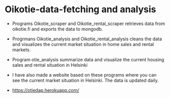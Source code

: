 # Oikotie-data-fetching and analysis

- Programs Oikotie_scraper and Oikotie_rental_scraper retrieves data from oikotie.fi and exports the data to mongodb.
- Progrmans Oikotie_analysis and Oikotie_rental_analysis cleans the data and visualizes the current market situation in home sales and rental markets.
- Program otie_analysis summarize data and visualize the current housing sales and rental situation in Helsinki


- I have also made a website based on these programs where you can see the current market situation in Helsinki. The data is updated daily.
- https://otiedap.herokuapp.com/
